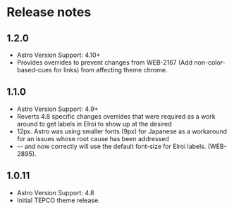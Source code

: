 # Release notes

## 1.2.0
* Astro Version Support: 4.10+
* Provides overrides to prevent changes from WEB-2167 (Add non-color-based-cues for links) from affecting theme chrome.

## 1.1.0
* Astro Version Support: 4.9+
* Reverts 4.8 specific changes overrides that were required as a work around to get labels in Elroi to show up at the desired
*   12px.  Astro  was using smaller fonts (9px) for Japanese as a workaround for an issues whose root cause has been addressed
*   -- and now correctly will use the default font-size for Elroi labels. (WEB-2895).

## 1.0.11
*  Astro Version Support: 4.8
*  Initial TEPCO theme release.
